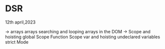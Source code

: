 # DSR

12th april,2023 

-> arrays
         arrays searching and looping
         arrays in the DOM
-> Scope and hoisting
         global Scope
         Function Scope
         var and hoisting
         undeclared variables
         strict Mode
